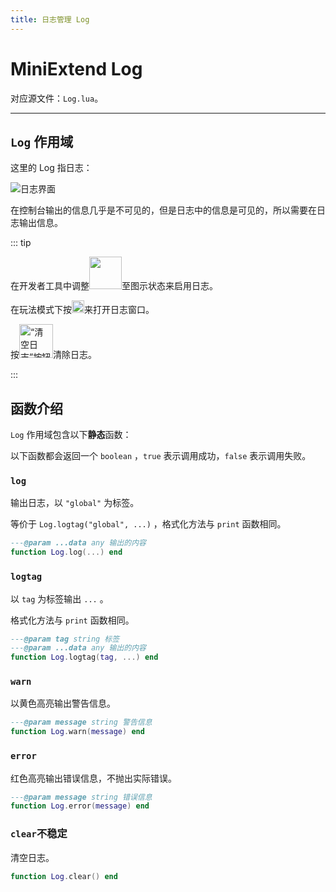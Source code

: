 ```yaml
---
title: 日志管理 Log
---
```




# MiniExtend Log

对应源文件：`Log.lua`。

---

## `Log` 作用域

这里的 Log 指日志：

![日志界面](/static/console.png)

在控制台输出的信息几乎是不可见的，但是日志中的信息是可见的，所以需要在日志输出信息。

::: tip

<!--图片自动维持长宽比，故只需设定宽度-->

在开发者工具中调整<img style="width: 52px;" src="/static/test-button.png" />至图示状态来启用日志。

在玩法模式下按<img style="width: 20px;" src="/static/console-button.png" alt="“！”按钮" />来打开日志窗口。

按<img style="width: 54px;" src="/static/clear-console.png" alt="“清空日志”按钮" />清除日志。

:::

## 函数介绍

`Log` 作用域包含以下**静态**函数：

以下函数都会返回一个 `boolean` ，`true` 表示调用成功，`false` 表示调用失败。

### `log`

输出日志，以 `"global"` 为标签。

等价于 `Log.logtag("global", ...)` ，格式化方法与 `print` 函数相同。

```lua
---@param ...data any 输出的内容
function Log.log(...) end
```

### `logtag`

以 `tag` 为标签输出 `...` 。

格式化方法与 `print` 函数相同。

```lua
---@param tag string 标签
---@param ...data any 输出的内容
function Log.logtag(tag, ...) end
```

### `warn`

以黄色高亮输出警告信息。

```lua
---@param message string 警告信息
function Log.warn(message) end
```

### `error`

红色高亮输出错误信息，不抛出实际错误。

```lua
---@param message string 错误信息
function Log.error(message) end
```

### `clear`<Badge type="warning">不稳定</Badge>

清空日志。

```lua
function Log.clear() end
```
